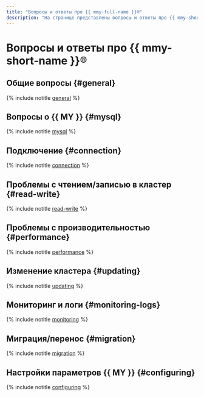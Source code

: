 ```yaml
---
title: "Вопросы и ответы про {{ mmy-full-name }}®"
description: "На странице представлены вопросы и ответы про {{ mmy-short-name }}®."
---
```


# Вопросы и ответы про {{ mmy-short-name }}®

## Общие вопросы {#general}

{% include notitle [general](../../_qa/managed-mysql/general.md) %}

## Вопросы о {{ MY }} {#mysql}

{% include notitle [mysql](../../_qa/managed-mysql/mysql.md) %}

## Подключение {#connection}

{% include notitle [connection](../../_qa/managed-mysql/connection.md) %}

## Проблемы с чтением/записью в кластер {#read-write}

{% include notitle [read-write](../../_qa/managed-mysql/read-write.md) %}

## Проблемы с производительностью {#performance}

{% include notitle [performance](../../_qa/managed-mysql/performance.md) %}

## Изменение кластера {#updating}

{% include notitle [updating](../../_qa/managed-mysql/updating.md) %}

## Мониторинг и логи {#monitoring-logs}

{% include notitle [monitoring](../../_qa/managed-mysql/monitoring.md) %}

## Миграция/перенос {#migration}

{% include notitle [migration](../../_qa/managed-mysql/migration.md) %}

## Настройки параметров {{ MY }} {#configuring}

{% include notitle [configuring](../../_qa/managed-mysql/configuring.md) %}
